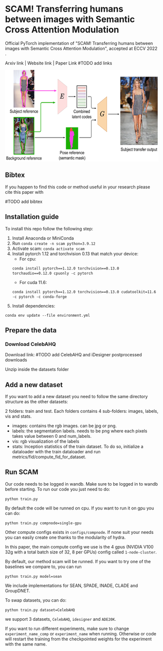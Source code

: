 # SCAM! Transferring humans between images with Semantic Cross Attention Modulation

Official PyTorch implementation of "SCAM! Transferring humans between images with Semantic Cross Attention Modulation", accepted at ECCV 2022 .

Arxiv link | Website link | Paper Link
<span color='red'>#TODO add links </span>


<p align="center">
<img src="medias/teaser.png" height="300px"/>
</p>



## Bibtex

If you happen to find this code or method useful in your research please cite this paper with

<span color='red'>#TODO add bibtex</span>

## Installation guide
To install this repo follow the following step:

1. Install Anaconda or MiniConda
2. Run `conda create -n scam python=3.9.12` 
3. Activate scam:  `conda activate scam`
4. Install pytorch 1.12 and torchvision 0.13 that match your device:
    - For cpu:
    ```
    conda install pytorch==1.12.0 torchvision==0.13.0 torchaudio==0.12.0 cpuonly -c pytorch
    ```
    - For cuda 11.6:
    ```
    conda install pytorch==1.12.0 torchvision==0.13.0 cudatoolkit=11.6 -c pytorch -c conda-forge
    ```
5. Install dependencies:
```
conda env update --file environment.yml
```

## Prepare the data

### Download CelebAHQ

Download link: <span color='red'>#TODO add CelebAHQ and iDesigner postprocessed downloads</span>

Unzip inside the datasets folder

## Add a new dataset
If you want to add a new dataset you need to follow the same directory structure as the other datasets:

2 folders: train and test. 
Each folders contains 4 sub-folders: images, labels, vis and stats.
- images: contains the rgb images. can be jpg or png.
- labels: the segmentation labels. needs to be png where each pixels takes value between 0 and num_labels.
- vis: rgb visualization of the labels
- stats: Inception statistics of the train dataset. To do so, initialize a dataloader with the train dataloader and run metrics/fid/compute_fid_for_dataset.
## Run SCAM
Our code needs to be logged in wandb. Make sure to be logged in to wandb before starting. 
To run our code you just need to do:

```python train.py```

By default the code will be runned on cpu. If you want to run it on gpu you can do:

```python train.py compnode=single-gpu```

Other compute configs exists in `configs/compnode`. If none suit your needs you can easily create one thanks to the modularity of hydra.

In this paper, the main compute config we use is the 4 gpus (NVIDIA V100 32g with a total batch size of 32, 8 per GPUs) config called `1-node-cluster`.

By default, our method scam will be runned. If you want to try one of the baselines we compare to, you can run

```python train.py model=sean```

We include implementations for SEAN, SPADE, INADE, CLADE and GroupDNET.

To swap datasets, you can do:

```python train.py dataset=CelebAHQ```

we support 3 datasets, `CelebAHQ`, `idesigner` and `ADE20K`.

If you want to run different experiments, make sure to change `experiment_name_comp` or `experiment_name` when running. Otherwise or code will restart the training from the checkpointed weights for the experiment with the same name.